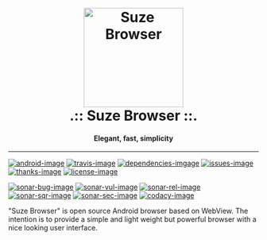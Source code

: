 

<h1 align="center">
  <br>
  <a href="https://github.com/eolme/browser-suze"><img src="https://raw.githubusercontent.com/eolme/browser-suze/master/app/src/main/ic_launcher-web.png" alt="Suze Browser" height="200" /></a>
  <br>
  .:: Suze Browser ::.
  <br>
</h1>

<h4 align="center">Elegant, fast, simplicity</h4>

<hr>

[![android-image]][android-url] [![travis-image]][travis-url] [![dependencies-imgage]][dependencies-url] [![issues-image]][issues-url] [![thanks-image]][thanks-url] [![license-image]][license-url]

[![sonar-bug-image]][sonar-url] [![sonar-vul-image]][sonar-url] [![sonar-rel-image]][sonar-url] [![sonar-sqr-image]][sonar-url] [![sonar-sec-image]][sonar-url] [![codacy-image]][codacy-url] 

"Suze Browser" is open source Android browser based on WebView.
The intention is to provide a simple and light weight but powerful browser with a nice looking user interface.

[android-image]: https://flat.badgen.net/badge/library/androidx?color=green
[android-url]: https://github.com/eolme/browser-suze
[travis-image]: https://img.shields.io/travis/eolme/browser-suze.svg?style=flat-square
[travis-url]: https://travis-ci.org/eolme/browser-suze
[dependencies-imgage]: https://img.shields.io/badge/dependencies-up%20to%20date-brightgreen.svg?style=flat-square
[dependencies-url]: https://github.com/eolme/browser-suze/blob/master/app/build.gradle
[issues-image]: https://img.shields.io/github/issues/eolme/browser-suze.svg?style=flat-square
[issues-url]: https://github.com/eolme/browser-suze/issues
[thanks-image]: https://img.shields.io/badge/Say%20Thanks-!-1EAEDB.svg?style=flat-square
[thanks-url]: https://saythanks.io/to/eolme
[license-image]: https://img.shields.io/badge/License-GPLv3-blue.svg?style=flat-square
[license-url]: https://github.com/eolme/browser-suze/blob/master/LICENSE.md
[sonar-bug-image]: https://sonarcloud.io/api/project_badges/measure?project=eolme_browser-suze&metric=bugs
[sonar-vul-image]: https://sonarcloud.io/api/project_badges/measure?project=eolme_browser-suze&metric=vulnerabilities
[sonar-rel-image]: https://sonarcloud.io/api/project_badges/measure?project=eolme_browser-suze&metric=reliability_rating
[sonar-sqr-image]: https://sonarcloud.io/api/project_badges/measure?project=eolme_browser-suze&metric=sqale_rating
[sonar-sec-image]: https://sonarcloud.io/api/project_badges/measure?project=eolme_browser-suze&metric=security_rating
[sonar-url]: https://sonarcloud.io/dashboard?id=eolme_browser-suze
[codacy-image]: https://api.codacy.com/project/badge/Grade/3dacc37a046c4385b89746ac4b98448b
[codacy-url]: https://www.codacy.com/app/eolme/browser-suze
